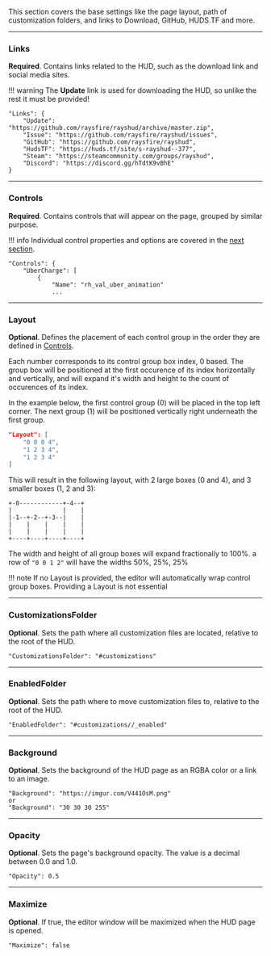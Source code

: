 This section covers the base settings like the page layout, path of customization folders, and links to Download, GitHub, HUDS.TF and more.

---

### Links

**Required**. Contains links related to the HUD, such as the download link and social media sites.

!!! warning
    The **Update** link is used for downloading the HUD, so unlike the rest it must be provided!

```
"Links": {
	"Update": "https://github.com/raysfire/rayshud/archive/master.zip",
	"Issue": "https://github.com/raysfire/rayshud/issues",
	"GitHub": "https://github.com/raysfire/rayshud",
	"HudsTF": "https://huds.tf/site/s-rayshud--377",
	"Steam": "https://steamcommunity.com/groups/rayshud",
	"Discord": "https://discord.gg/hTdtK9vBhE"
}
```

---

### Controls

**Required**. Contains controls that will appear on the page, grouped by similar purpose.

!!! info
    Individual control properties and options are covered in the [next section][docs-controls].

```
"Controls": {
	"UberCharge": [
		{
			"Name": "rh_val_uber_animation"
			...
```

---

### Layout

**Optional**. Defines the placement of each control group in the order they are defined in [Controls](https://www.editor.criticalflaw.ca/json/base/#controls).

Each number corresponds to its control group box index, 0 based. The group box will be positioned at the first occurence of its index horizontally and vertically, and will expand it's width and height to the count of occurences of its index.

In the example below, the first control group (0) will be placed in the top left corner. The next group (1) will be positioned vertically right underneath the first group.

```json
"Layout": [
	"0 0 0 4",
	"1 2 3 4",
	"1 2 3 4"
]
```

This will result in the following layout, with 2 large boxes (0 and 4), and 3 smaller boxes (1, 2 and 3):

```
+-0------------+-4--+
|              |    |
|-1--+-2--+-3--|    |
|    |    |    |    |
|    |    |    |    |
+----+----+----+----+
```

The width and height of all group boxes will expand fractionally to 100%. a row of `"0 0 1 2"` will have the widths 50%, 25%, 25%


!!! note
    If no Layout is provided, the editor will automatically wrap control group boxes. Providing a Layout is not essential

---

### CustomizationsFolder

**Optional**. Sets the path where all customization files are located, relative to the root of the HUD.

```
"CustomizationsFolder": "#customizations"
```

---

### EnabledFolder

**Optional**. Sets the path where to move customization files to, relative to the root of the HUD.

```
"EnabledFolder": "#customizations//_enabled"
```

---

### Background

**Optional**. Sets the background of the HUD page as an RGBA color or a link to an image.

```
"Background": "https://imgur.com/V441OsM.png"
or
"Background": "30 30 30 255"
```

---

### Opacity

**Optional**. Sets the page's background opacity. The value is a decimal between 0.0 and 1.0.

```
"Opacity": 0.5
```

---

### Maximize

**Optional**. If true, the editor window will be maximized when the HUD page is opened.

```
"Maximize": false
```

<!-- MARKDOWN LINKS -->
[json-budhud]: https://raw.githubusercontent.com/CriticalFlaw/TF2HUD.Editor/master/src/TF2HUD.Editor/JSON/budhud.json
[json-flawhud]: https://raw.githubusercontent.com/CriticalFlaw/TF2HUD.Editor/master/src/TF2HUD.Editor/JSON/flawhud.json
[json-rayshud]: https://raw.githubusercontent.com/CriticalFlaw/TF2HUD.Editor/master/src/TF2HUD.Editor/JSON/rayshud.json
[json-sample]: https://raw.githubusercontent.com/CriticalFlaw/TF2HUD.Editor/master/docs/resources/sample.json
[docs-controls]: https://www.editor.criticalflaw.ca/json/controls/
[docs-files]: https://www.editor.criticalflaw.ca/json/files/
[docs-special]: https://www.editor.criticalflaw.ca/json/special/